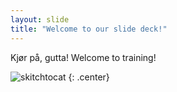 ```yaml
---
layout: slide
title: "Welcome to our slide deck!"
---
```


Kjør på, gutta!
Welcome to training!

![skitchtocat](https://octodex.github.com/images/skitchtocat.png)
{: .center}
